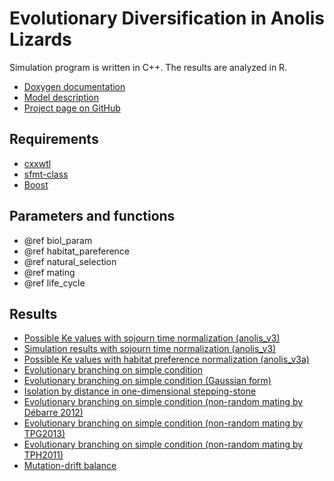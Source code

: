 # Evolutionary Diversification in Anolis Lizards

Simulation program is written in C++.
The results are analyzed in R.

- [Doxygen documentation](https://heavywatal.github.io/edal/)
- [Model description](model.html)
- [Project page on GitHub](https://github.com/heavywatal/edal)

## Requirements

- [cxxwtl](https://github.com/heavywatal/cxxwtl)
- [sfmt-class](https://github.com/heavywatal/sfmt-class)
- [Boost](http://www.boost.org/)

## Parameters and functions

- @ref biol_param
- @ref habitat_pareference
- @ref natural_selection
- @ref mating
- @ref life_cycle

## Results

- [Possible Ke values with sojourn time normalization (anolis_v3)](http://meme.biology.tohoku.ac.jp/edal/results/ke_v3.html)
- [Simulation results with sojourn time normalization (anolis_v3)](http://meme.biology.tohoku.ac.jp/edal/results/sim_v3.html)
- [Possible Ke values with habitat preference normalization (anolis_v3a)](http://meme.biology.tohoku.ac.jp/edal/results/ke_v3a.html)
- [Evolutionary branching on simple condition](http://meme.biology.tohoku.ac.jp/edal/results/ad_20141112.html)
- [Evolutionary branching on simple condition (Gaussian form)](http://meme.biology.tohoku.ac.jp/edal/results/ad_20141122.html)
- [Isolation by distance in one-dimensional stepping-stone](http://meme.biology.tohoku.ac.jp/edal/results/ibd_20141203.html)
- [Evolutionary branching on simple condition (non-random mating by Débarre 2012)](http://meme.biology.tohoku.ac.jp/edal/results/ad_20141206.html)
- [Evolutionary branching on simple condition (non-random mating by TPG2013)](http://meme.biology.tohoku.ac.jp/edal/results/ad_20141210.html)
- [Evolutionary branching on simple condition (non-random mating by TPH2011)](http://meme.biology.tohoku.ac.jp/edal/results/ad_20141122-d.html)
- [Mutation-drift balance](http://meme.biology.tohoku.ac.jp/edal/results/mutation_drift.html)
